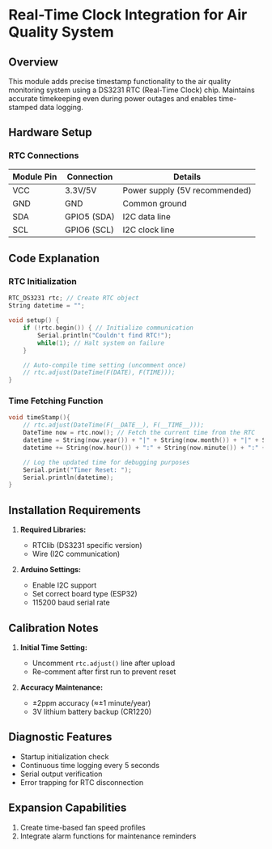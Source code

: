 # Real-Time Clock Integration for Air Quality System

## Overview
This module adds precise timestamp functionality to the air quality monitoring system using a DS3231 RTC (Real-Time Clock) chip. Maintains accurate timekeeping even during power outages and enables time-stamped data logging.

## Hardware Setup

### RTC Connections
| Module Pin | Connection       | Details                                  |
|------------|------------------|------------------------------------------|
| VCC        | 3.3V/5V          | Power supply (5V recommended)          |
| GND        | GND              | Common ground                            |
| SDA        | GPIO5 (SDA)      | I2C data line                            |
| SCL        | GPIO6 (SCL)      | I2C clock line                           |

## Code Explanation

### RTC Initialization

```cpp
RTC_DS3231 rtc; // Create RTC object
String datetime = "";

void setup() {
    if (!rtc.begin()) { // Initialize communication
        Serial.println("Couldn't find RTC!");
        while(1); // Halt system on failure
    }

    // Auto-compile time setting (uncomment once)
    // rtc.adjust(DateTime(F(DATE), F(TIME)));
}
```

### Time Fetching Function

```cpp
void timeStamp(){
    // rtc.adjust(DateTime(F(__DATE__), F(__TIME__)));
    DateTime now = rtc.now(); // Fetch the current time from the RTC
    datetime = String(now.year()) + "|" + String(now.month()) + "|" + String(now.day()) + "::"; // Format: YYYY|MM|DD
    datetime += String(now.hour()) + ":" + String(now.minute()) + ":" + String(now.second()); // Format: HH:MM:SS

    // Log the updated time for debugging purposes
    Serial.print("Timer Reset: ");
    Serial.println(datetime);
}
```

## Installation Requirements
1. **Required Libraries:**
   - RTClib (DS3231 specific version)
   - Wire (I2C communication)

2. **Arduino Settings:**
   - Enable I2C support
   - Set correct board type (ESP32)
   - 115200 baud serial rate

## Calibration Notes
1. **Initial Time Setting:**
   - Uncomment `rtc.adjust()` line after upload
   - Re-comment after first run to prevent reset

2. **Accuracy Maintenance:**
   - ±2ppm accuracy (≈±1 minute/year)
   - 3V lithium battery backup (CR1220)

## Diagnostic Features
- Startup initialization check
- Continuous time logging every 5 seconds
- Serial output verification
- Error trapping for RTC disconnection

## Expansion Capabilities
1. Create time-based fan speed profiles
2. Integrate alarm functions for maintenance reminders